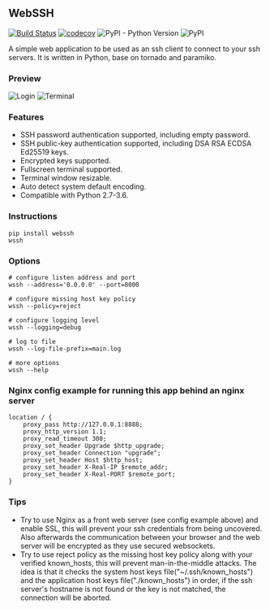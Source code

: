 ## WebSSH
[![Build Status](https://travis-ci.org/huashengdun/webssh.svg?branch=static)](https://travis-ci.org/huashengdun/webssh)
[![codecov](https://codecov.io/gh/huashengdun/webssh/branch/static/graph/badge.svg)](https://codecov.io/gh/huashengdun/webssh)
![PyPI - Python Version](https://img.shields.io/pypi/pyversions/webssh.svg)
![PyPI](https://img.shields.io/pypi/v/webssh.svg)

A simple web application to be used as an ssh client to connect to your ssh servers. It is written in Python, base on tornado and paramiko.

### Preview
![Login](https://github.com/huashengdun/webssh/raw/static/preview/login.png)
![Terminal](https://github.com/huashengdun/webssh/raw/static/preview/terminal.png)

### Features
* SSH password authentication supported, including empty password.
* SSH public-key authentication supported, including DSA RSA ECDSA Ed25519 keys.
* Encrypted keys supported.
* Fullscreen terminal supported.
* Terminal window resizable.
* Auto detect system default encoding.
* Compatible with Python 2.7-3.6.

### Instructions
```
pip install webssh
wssh
```

### Options
```
# configure listen address and port
wssh --address='0.0.0.0' --port=8000

# configure missing host key policy
wssh --policy=reject

# configure logging level
wssh --logging=debug

# log to file
wssh --log-file-prefix=main.log

# more options
wssh --help
```````

### Nginx config example for running this app behind an nginx server
```
location / {
    proxy_pass http://127.0.0.1:8888;
    proxy_http_version 1.1;
    proxy_read_timeout 300;
    proxy_set_header Upgrade $http_upgrade;
    proxy_set_header Connection "upgrade";
    proxy_set_header Host $http_host;
    proxy_set_header X-Real-IP $remote_addr;
    proxy_set_header X-Real-PORT $remote_port;
}
```

### Tips
* Try to use Nginx as a front web server (see config example above) and enable SSL, this will prevent your ssh credentials from being uncovered. Also afterwards the communication between your browser and the web server will be encrypted as they use secured websockets.
* Try to use reject policy as the missing host key policy along with your verified known_hosts, this will prevent man-in-the-middle attacks. The idea is that it checks the system host keys file("~/.ssh/known_hosts") and the application host keys file("./known_hosts") in order, if the ssh server's hostname is not found or the key is not matched, the connection will be aborted.
